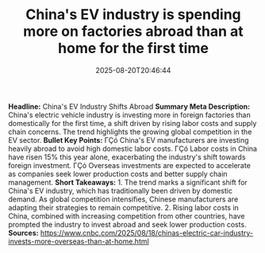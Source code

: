 ﻿---
title: "China's EV industry is spending more on factories abroad than at home for the first time"
date: "2025-08-20T20:46:44"
category: "Markets"
summary: ""
slug: "chinas ev industry is spending more on factories abroad than"
source_urls:
  - "https://www.cnbc.com/2025/08/18/chinas-electric-car-industry-invests-more-overseas-than-at-home.html"
seo:
  title: "China's EV industry is spending more on factories abroad than at home for the first time | Hash n Hedge"
  description: ""
  keywords: ["news", "markets", "brief"]
---
**Headline:** China's EV Industry Shifts Abroad  **Summary Meta Description:** China's electric vehicle industry is investing more in foreign factories than domestically for the first time, a shift driven by rising labor costs and supply chain concerns. The trend highlights the growing global competition in the EV sector.  **Bullet Key Points:**  ΓÇó China's EV manufacturers are investing heavily abroad to avoid high domestic labor costs. ΓÇó Labor costs in China have risen 15% this year alone, exacerbating the industry's shift towards foreign investment. ΓÇó Overseas investments are expected to accelerate as companies seek lower production costs and better supply chain management.  **Short Takeaways:**  1. The trend marks a significant shift for China's EV industry, which has traditionally been driven by domestic demand. As global competition intensifies, Chinese manufacturers are adapting their strategies to remain competitive. 2. Rising labor costs in China, combined with increasing competition from other countries, have prompted the industry to invest abroad and seek lower production costs.  **Sources:**  https://www.cnbc.com/2025/08/18/chinas-electric-car-industry-invests-more-overseas-than-at-home.html 
